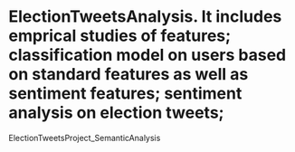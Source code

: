 ElectionTweetsAnalysis.
It includes emprical studies of features;
classification model on users based on standard features as well as sentiment features;
sentiment analysis on election tweets;
======================

ElectionTweetsProject_SemanticAnalysis
